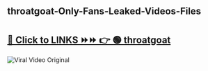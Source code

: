 
 ## throatgoat-Only-Fans-Leaked-Videos-Files

# <h2><a href="https://mediaupload.pro?throatgoat">🔗 Click to LINKS ⏩⏩ 👉 🟢 throatgoat </a></h2>

<a href="https://mediaupload.pro?throatgoat" rel="nofollow" data-target="animated-image.originalLink"><img src="https://i.ibb.co.com/xMMVF88/686577567.gif" alt="Viral Video Original" style="max-width: 100%; display: inline-block;" data-target="animated-image.originalImage"></a>